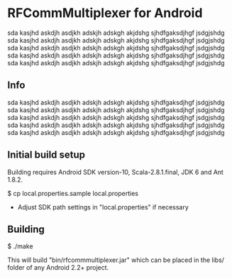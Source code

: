 
RFCommMultiplexer for Android
=============================

sda kasjhd askdjh asdjkh adskjh adskgh akjdshg sjhdfgaksdjhgf jsdgjshdg 
sda kasjhd askdjh asdjkh adskjh adskgh akjdshg sjhdfgaksdjhgf jsdgjshdg 
sda kasjhd askdjh asdjkh adskjh adskgh akjdshg sjhdfgaksdjhgf jsdgjshdg 
sda kasjhd askdjh asdjkh adskjh adskgh akjdshg sjhdfgaksdjhgf jsdgjshdg 
sda kasjhd askdjh asdjkh adskjh adskgh akjdshg sjhdfgaksdjhgf jsdgjshdg 


Info
----

sda kasjhd askdjh asdjkh adskjh adskgh akjdshg sjhdfgaksdjhgf jsdgjshdg 
sda kasjhd askdjh asdjkh adskjh adskgh akjdshg sjhdfgaksdjhgf jsdgjshdg 
sda kasjhd askdjh asdjkh adskjh adskgh akjdshg sjhdfgaksdjhgf jsdgjshdg 
sda kasjhd askdjh asdjkh adskjh adskgh akjdshg sjhdfgaksdjhgf jsdgjshdg 
sda kasjhd askdjh asdjkh adskjh adskgh akjdshg sjhdfgaksdjhgf jsdgjshdg 


Initial build setup
-------------------

Building requires Android SDK version-10, Scala-2.8.1.final, JDK 6 and Ant 1.8.2.

$ cp local.properties.sample local.properties

- Adjust SDK path settings in "local.properties" if necessary


Building
--------

$ ./make

This will build "bin/rfcommmultiplexer.jar" which can be placed in the libs/ folder of any Android 2.2+ project.


